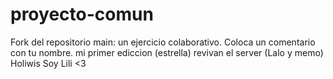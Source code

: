 # proyecto-comun
Fork del repositorio main: un ejercicio colaborativo.
Coloca un comentario con tu nombre.
mi primer ediccion (estrella) 
revivan el server (Lalo y memo)
Holiwis Soy Lili <3
